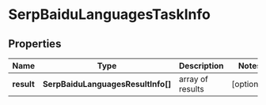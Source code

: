 # SerpBaiduLanguagesTaskInfo

## Properties

| Name | Type | Description | Notes |
|------------ | ------------- | ------------- | -------------|
**result** | **SerpBaiduLanguagesResultInfo[]** | array of results |[optional]|